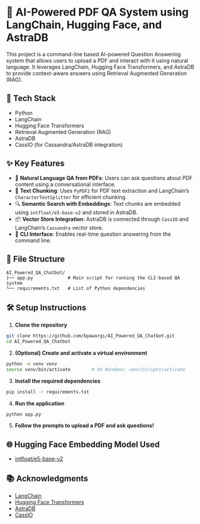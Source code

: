 # 📄 AI-Powered PDF QA System using LangChain, Hugging Face, and AstraDB

This project is a command-line based AI-powered Question Answering system that allows users to upload a PDF and interact with it using natural language. It leverages LangChain, Hugging Face Transformers, and AstraDB to provide context-aware answers using Retrieval Augmented Generation (RAG).

## 🚀 Tech Stack
- Python  
- LangChain  
- Hugging Face Transformers  
- Retrieval Augmented Generation (RAG)  
- AstraDB  
- CassIO (for Cassandra/AstraDB integration)

## ✨ Key Features

- 📄 **Natural Language QA from PDFs**: Users can ask questions about PDF content using a conversational interface.
- 🧾 **Text Chunking**: Uses `PyPDF2` for PDF text extraction and LangChain’s `CharacterTextSplitter` for efficient chunking.
- 🔍 **Semantic Search with Embeddings**: Text chunks are embedded using `intfloat/e5-base-v2` and stored in AstraDB.
- 📦 **Vector Store Integration**: AstraDB is connected through `CassIO` and LangChain’s `Cassandra` vector store.
- 💬 **CLI Interface**: Enables real-time question answering from the command line.

## 📁 File Structure

```text
AI_Powered_QA_Chatbot/
├── app.py             # Main script for running the CLI-based QA system
└── requirements.txt   # List of Python dependencies
```

## 🛠️ Setup Instructions

1. **Clone the repository**
```bash
git clone https://github.com/kpawargi/AI_Powered_QA_Chatbot.git
cd AI_Powered_QA_Chatbot
```

2. **(Optional) Create and activate a virtual environment**
```bash
python -m venv venv
source venv/bin/activate        # On Windows: venv\Scripts\activate
```

3. **Install the required dependencies**
```bash
pip install -r requirements.txt
```

4. **Run the application**
```bash
python app.py
```

5. **Follow the prompts to upload a PDF and ask questions!**

## 🌐 Hugging Face Embedding Model Used

- [intfloat/e5-base-v2](https://huggingface.co/intfloat/e5-base-v2)

## 📚 Acknowledgments

- [LangChain](https://www.langchain.com/)
- [Hugging Face Transformers](https://huggingface.co/models)
- [AstraDB](https://www.datastax.com/astra)
- [CassIO](https://cassio.org/)
